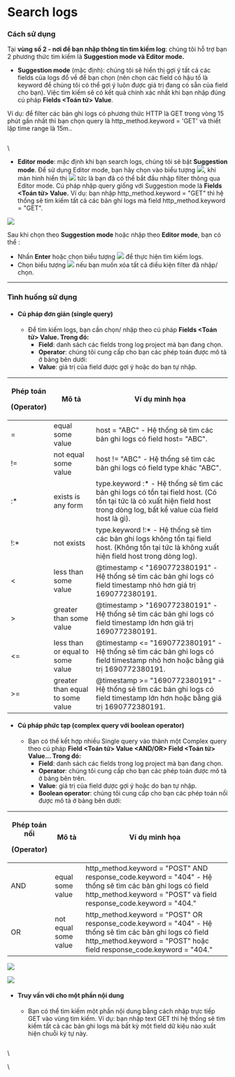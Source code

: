 # Search logs

### Cách sử dụng

Tại **vùng số 2 - nơi để bạn nhập thông tin tìm kiếm log**: chúng tôi hỗ trợ bạn 2 phương thức tìm kiếm là **Suggestion mode và Editor mode.**

* **Suggestion mode** (mặc định): chúng tôi sẽ hiển thị gợi ý tất cả các fields của logs đổ về để bạn chọn (nên chọn các field có hậu tố là keyword để chúng tôi có thể gợi ý luôn được giá trị đang có sẵn của field cho bạn). Việc tìm kiếm sẽ có kết quả chính xác nhất khi bạn nhập đúng cú pháp **Fields \<Toán tử> Value**.

Ví dụ: để filter các bản ghi logs có phương thức HTTP là GET trong vòng 15 phút gần nhất thì bạn chọn query là http\_method.keyword = 'GET' và thiết lập time range là 15m..&#x20;

<figure><img src="http://docs.vngcloud.vn/download/attachments/59807124/image2023-8-2_17-39-24.png?version=1&#x26;modificationDate=1690972765000&#x26;api=v2" alt=""><figcaption></figcaption></figure>

\


* **Editor mode**: mặc định khi bạn search logs, chúng tôi sẽ bật **Suggestion mode**. Để sử dụng Editor mode, bạn hãy chọn vào biểu tượng ![](http://docs.vngcloud.vn/download/thumbnails/59807124/image2023-8-7\_11-14-17.png?version=1\&modificationDate=1691381658000\&api=v2), khi màn hình hiển thị ![](http://docs.vngcloud.vn/download/thumbnails/59807124/image2023-8-7\_11-14-46.png?version=1\&modificationDate=1691381687000\&api=v2) tức là bạn đã có thể bắt đầu nhập filter thông qua Editor mode. Cú pháp nhập query giống với Suggestion mode là **Fields \<Toán tử> Value.** Ví dụ: bạn nhập http\_method.keyword = "GET" thì hệ thống sẽ tìm kiếm tất cả các bản ghi logs mà field http\_method.keyword = "GET".

![](http://docs.vngcloud.vn/download/attachments/59807124/image2023-8-9\_13-26-7.png?version=1\&modificationDate=1691562368000\&api=v2)

Sau khi chọn theo **Suggestion mode** hoặc nhập theo **Editor mode**, bạn có thể :

* Nhấn **Enter** hoặc chọn biểu tượng ![](http://docs.vngcloud.vn/download/thumbnails/59807124/image2023-8-7\_13-28-51.png?version=1\&modificationDate=1691389732000\&api=v2) để thực hiện tìm kiếm logs.
* Chọn biểu tượng ![](http://docs.vngcloud.vn/download/thumbnails/59807124/image2023-8-7\_13-29-31.png?version=1\&modificationDate=1691389771000\&api=v2) nếu bạn muốn xóa tất cả điều kiện filter đã nhập/ chọn.

***

### Tình huống sử dụng

* #### Cú pháp đơn giản (single query)
  * Để tìm kiếm logs, bạn cần chọn/ nhập theo cú pháp  **Fields \<Toán tử> Value. Trong đó:**&#x20;
    * **Field**: danh sách các fields trong log project mà bạn đang chọn.
    * **Operator**: chúng tôi cung cấp cho bạn các phép toán được mô tả ở bảng bên dưới:&#x20;
    * **Value**: giá trị của field được gợi ý hoặc do bạn tự nhập.

| <p>Phép toán</p><p>(Operator)</p> | Mô tả                            | Ví dụ minh họa                                                                                                                                                            |
| --------------------------------- | -------------------------------- | ------------------------------------------------------------------------------------------------------------------------------------------------------------------------- |
| =                                 | equal some value                 | host = "ABC" - Hệ thống sẽ tìm các bản ghi logs có field host= "ABC".                                                                                                     |
| !=                                | not equal some value             | host != "ABC" - Hệ thống sẽ tìm các bản ghi logs có field type khác "ABC".                                                                                                |
| :\*                               | exists is any form               | type.keyword :\* - Hệ thống sẽ tìm các bản ghi logs có tồn tại field host. (Có tồn tại tức là có xuất hiện field host trong dòng log, bất kể value của field host là gì). |
| !:\*                              | not exists                       | type.keyword !:\* - Hệ thống sẽ tìm các bản ghi logs không tồn tại field host. (Không tồn tại tức là không xuất hiện field host trong dòng log).                          |
| <                                 | less than some value             | @timestamp < "1690772380191" - Hệ thống sẽ tìm các bản ghi logs có field timestamp nhỏ hơn giá trị 1690772380191.                                                         |
| >                                 | greater than some value          | @timestamp > "1690772380191" - Hệ thống sẽ tìm các bản ghi logs có field timestamp lớn hơn giá trị 1690772380191.                                                         |
| <=                                | less than or equal to some value | @timestamp <= "1690772380191" - Hệ thống sẽ tìm các bản ghi logs có field timestamp nhỏ hơn hoặc bằng giá trị 1690772380191.                                              |
| >=                                | greater than equal to some value | @timestamp >= "1690772380191" - Hệ thống sẽ tìm các bản ghi logs có field timestamp lớn hơn hoặc bằng giá trị 1690772380191.                                              |

* #### Cú pháp phức tạp (complex query với boolean operator)
  * Bạn có thể kết hợp nhiều Single query vào thành một Complex query theo cú pháp **Field \<Toán tử> Value \<AND/OR> Field \<Toán tử> Value... Trong đó:**&#x20;
    * **Field**: danh sách các fields trong log project mà bạn đang chọn.
    * **Operator**: chúng tôi cung cấp cho bạn các phép toán được mô tả ở bảng bên trên.
    * **Value**: giá trị của field được gợi ý hoặc do bạn tự nhập.
    * **Boolean operator**: chúng tôi cung cấp cho bạn các phép toán nối được mô tả ở bảng bên dưới:&#x20;

| <p>Phép toán nối</p><p>(Operator)</p> | Mô tả                | Ví dụ minh họa                                                                                                                                                                       |
| ------------------------------------- | -------------------- | ------------------------------------------------------------------------------------------------------------------------------------------------------------------------------------ |
| AND                                   | equal some value     | http\_method.keyword = "POST" AND response\_code.keyword = "404" - Hệ thống sẽ tìm các bản ghi logs có field http\_method.keyword = "POST" và field response\_code.keyword = "404."  |
| OR                                    | not equal some value | http\_method.keyword = "POST" OR response\_code.keyword = "404" - Hệ thống sẽ tìm các bản ghi logs có field http\_method.keyword = "POST" hoặc field response\_code.keyword = "404." |

![](http://docs.vngcloud.vn/download/attachments/59807124/image2023-8-7\_13-24-21.png?version=1\&modificationDate=1691389462000\&api=v2)

![](http://docs.vngcloud.vn/download/attachments/59807124/image2023-8-7\_13-26-42.png?version=1\&modificationDate=1691389602000\&api=v2)

* #### Truy vấn với cho một phần nội dung
  * Bạn có thể tìm kiếm một phần nội dung bằng cách nhập trực tiếp GET vào vùng tìm kiếm. Ví dụ: bạn nhập text GET thì hệ thống sẽ tìm kiếm tất cả các bản ghi logs mà bất kỳ một field dữ kiệu nào xuất hiện chuỗi ký tự này.

<figure><img src="http://docs.vngcloud.vn/download/attachments/59807124/image2023-8-7_11-22-30.png?version=1&#x26;modificationDate=1691382151000&#x26;api=v2" alt=""><figcaption></figcaption></figure>

\


\

